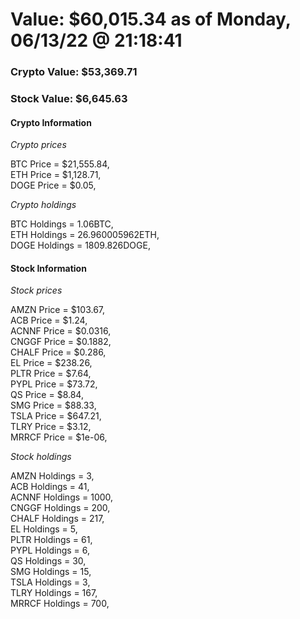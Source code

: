 # Value: $60,015.34 as of Monday, 06/13/22 @ 21:18:41 

### Crypto Value: $53,369.71

### Stock Value: $6,645.63

#### Crypto Information 
*Crypto prices* 

BTC Price = $21,555.84,  
ETH Price = $1,128.71,  
DOGE Price = $0.05,  


*Crypto holdings* 

BTC Holdings = 1.06BTC,  
ETH Holdings = 26.960005962ETH,  
DOGE Holdings = 1809.826DOGE,  


#### Stock Information 

*Stock prices* 

AMZN Price = $103.67,  
ACB Price = $1.24,  
ACNNF Price = $0.0316,  
CNGGF Price = $0.1882,  
CHALF Price = $0.286,  
EL Price = $238.26,  
PLTR Price = $7.64,  
PYPL Price = $73.72,  
QS Price = $8.84,  
SMG Price = $88.33,  
TSLA Price = $647.21,  
TLRY Price = $3.12,  
MRRCF Price = $1e-06,  


*Stock holdings* 

AMZN Holdings = 3,  
ACB Holdings = 41,  
ACNNF Holdings = 1000,  
CNGGF Holdings = 200,  
CHALF Holdings = 217,  
EL Holdings = 5,  
PLTR Holdings = 61,  
PYPL Holdings = 6,  
QS Holdings = 30,  
SMG Holdings = 15,  
TSLA Holdings = 3,  
TLRY Holdings = 167,  
MRRCF Holdings = 700,  


